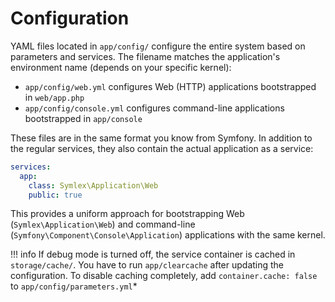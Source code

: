 # Configuration

YAML files located in `app/config/` configure the entire system based on parameters and services. 
The filename matches the application's environment name (depends on your specific kernel):
 
 - `app/config/web.yml` configures Web (HTTP) applications bootstrapped in `web/app.php`
 - `app/config/console.yml` configures command-line applications bootstrapped in `app/console`

These files are in the same format you know from Symfony. In addition to the regular services, they also contain the actual application as a service:

```yaml
services:
  app:
    class: Symlex\Application\Web
    public: true
```

This provides a uniform approach for bootstrapping Web (`Symlex\Application\Web`) and command-line (`Symfony\Component\Console\Application`) applications with the same kernel.

!!! info
    If debug mode is turned off, the service container is cached in `storage/cache/`. You have to run `app/clearcache` after updating the configuration. To disable caching completely, add `container.cache: false` to  `app/config/parameters.yml`*
